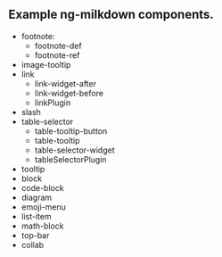 ## Example ng-milkdown components.

- footnote:
  - footnote-def
  - footnote-ref
- image-tooltip
- link
  - link-widget-after
  - link-widget-before
  - linkPlugin
- slash
- table-selector
  - table-tooltip-button
  - table-tooltip
  - table-selector-widget
  - tableSelectorPlugin
- tooltip
- block
- code-block
- diagram
- emoji-menu
- list-item
- math-block
- top-bar
- collab
